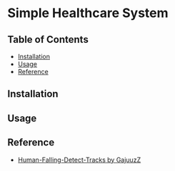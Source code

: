 # Simple Healthcare System

## Table of Contents

- [Installation](#installation)
- [Usage](#usage)
- [Reference](#Reference)

## Installation

## Usage

## Reference

- [Human-Falling-Detect-Tracks by GajuuzZ](https://github.com/GajuuzZ/Human-Falling-Detect-Tracks)
